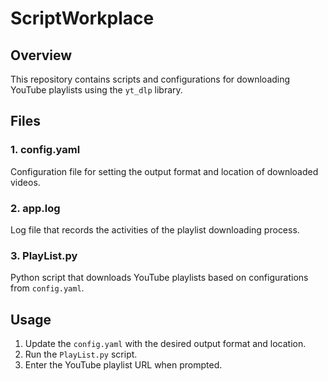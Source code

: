 # ScriptWorkplace

## Overview
This repository contains scripts and configurations for downloading YouTube playlists using the `yt_dlp` library.

## Files

### 1. config.yaml
Configuration file for setting the output format and location of downloaded videos.

### 2. app.log
Log file that records the activities of the playlist downloading process.

### 3. PlayList.py
Python script that downloads YouTube playlists based on configurations from `config.yaml`.

## Usage

1. Update the `config.yaml` with the desired output format and location.
2. Run the `PlayList.py` script.
3. Enter the YouTube playlist URL when prompted.
